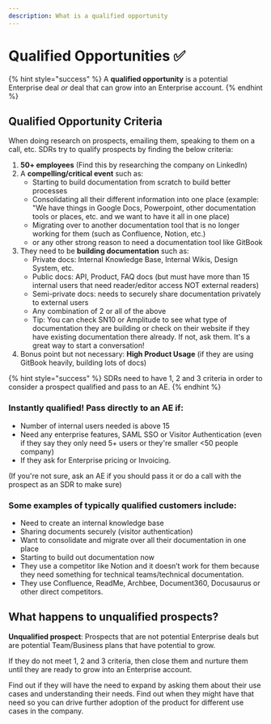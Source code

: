 ```yaml
---
description: What is a qualified opportunity
---
```


# Qualified Opportunities ✅

{% hint style="success" %}
A **qualified opportunity** is a potential Enterprise deal _or_ deal that can grow into an Enterprise account.
{% endhint %}

## Qualified Opportunity Criteria

When doing research on prospects, emailing them, speaking to them on a call, etc. SDRs try to qualify prospects by finding the below criteria:

1. **50+ employees** (Find this by researching the company on LinkedIn)
2. A **compelling/critical event** such as:
   * Starting to build documentation from scratch to build better processes
   * Consolidating all their different information into one place (example: "We have things in Google Docs, Powerpoint, other documentation tools or places, etc. and we want to have it all in one place)
   * Migrating over to another documentation tool that is no longer working for them (such as Confluence, Notion, etc.)
   * or any other strong reason to need a documentation tool like GitBook&#x20;
3. They need to be **building documentation** such as:
   * Private docs: Internal Knowledge Base, Internal Wikis, Design System, etc.
   * Public docs: API, Product, FAQ docs (but must have more than 15 internal users that need reader/editor access NOT external readers)
   * Semi-private docs: needs to securely share documentation privately to external users
   * Any combination of 2 or all of the above
   * Tip: You can check SN10 or Amplitude to see what type of documentation they are building or check on their website if they have existing documentation there already. If not, ask them. It's a great way to start a conversation!
4. Bonus point but not necessary: **High Product Usage** (if they are using GitBook heavily, building lots of docs)

{% hint style="success" %}
SDRs need to have 1, 2 and 3 criteria in order to consider a prospect qualified and pass to an AE.
{% endhint %}

###

### Instantly qualified! Pass directly to an AE if:

* Number of internal users needed is above 15
* Need any enterprise features, SAML SSO or Visitor Authentication (even if they say they only need 5+ users or they're smaller <50 people company)
* If they ask for Enterprise pricing or Invoicing.

(If you're not sure, ask an AE if you should pass it or do a call with the prospect as an SDR to make sure)



### **Some examples of typically qualified customers include:**

* Need to create an internal knowledge base
* Sharing documents securely (visitor authentication)
* Want to consolidate and migrate over all their documentation in one place
* Starting to build out documentation now
* They use a competitor like Notion and it doesn’t work for them because they need something for technical teams/technical documentation.
* They use Confluence, ReadMe, Archbee, Document360, Docusaurus or other direct competitors.

## What happens to unqualified prospects?

**Unqualified prospect**: Prospects that are not potential Enterprise deals but are potential Team/Business plans that have potential to grow.

If they do not meet 1, 2 and 3 criteria, then close them and nurture them until they are ready to grow into an Enterprise account.

Find out if they will have the need to expand by asking them about their use cases and understanding their needs. Find out when they might have that need so you can drive further adoption of the product for different use cases in the company.
